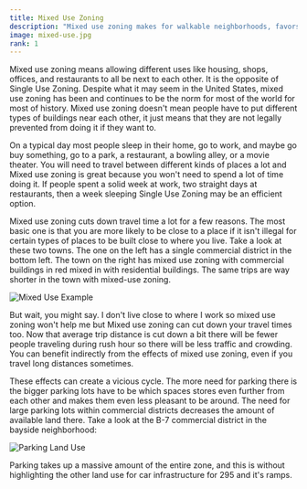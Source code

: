 ```yaml
---
title: Mixed Use Zoning
description: "Mixed use zoning makes for walkable neighborhoods, favors local businesses over large chains, fosters a sense of community, and can even help provide more revenue for the city. Most zoning in North America separates residential from commercial uses. This virtually guarantees that most places you go  will be far away because it keeps businesses away from homes."
image: mixed-use.jpg
rank: 1
---
```

Mixed use zoning means allowing different uses like housing, shops, offices, and restaurants to all be next to each other. It is the opposite of Single Use Zoning. Despite what it may seem in the United States, mixed use zoning has been and continues to be the norm for most of the world for most of history. Mixed use zoning doesn't mean people have to put different types of buildings near each other, it just means that they are not legally prevented from doing it if they want to.

On a typical day most people sleep in their home, go to work, and maybe go buy something, go to a park, a restaurant, a bowling alley, or a movie theater. You will need to travel between different kinds of places a lot and Mixed use zoning is great because you won't need to spend a lot of time doing it. If people spent a solid week at work, two straight days at restaurants, then a week sleeping Single Use Zoning may be an efficient option. 

Mixed use zoning cuts down travel time a lot for a few reasons. The most basic one is that you are more likely to be close to a place if it isn't illegal for certain types of places to be built close to where you live. Take a look at these two towns. The one on the left has a single commercial district in the bottom left. The town on the right has mixed use zoning with commercial buildings in red mixed in with residential buildings. The same trips are way shorter in the town with mixed-use zoning.

<p class="text-center"><img src="/mixed-use-example.png" alt="Mixed Use Example"/></p>

But wait, you might say. I don't live close to where I work so mixed use zoning won't help me but Mixed use zoning can cut down your travel times too. Now that average trip distance is cut down a bit there will be fewer people traveling during rush hour so there will be less traffic and crowding. You can benefit indirectly from the effects of mixed use zoning, even if you travel long distances sometimes.

These effects can create a vicious cycle. The more need for parking there is the bigger parking lots have to be which spaces stores even further from each other and makes them even less pleasant to be around. The need for large parking lots within commercial districts decreases the amount of available land there. Take a look at the B-7 commercial district in the bayside neighborhood:

<p class="text-center"><img src="/parking-land-new.png" alt="Parking Land Use"/></p>

Parking takes up a massive amount of the entire zone, and this is without highlighting the other land use for car infrastructure for 295 and it's ramps.
